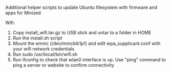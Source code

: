 Additional helper scripts to update Ubuntu filesystem with firmware and apps for Minized

Wifi:
1) Copy install_wifi.tar.gz to USB stick and untar to a folder in HOME
2) Run the install.sh script
3) Mount the emmc (/dev/mmcblk1p1) and edit wpa_supplicant.conf with your wifi network credentials
4) Run sudo /usr/local/bin/wifi.sh
5) Run ifconfig to check that wlan0 interface is up.  Use "ping" command to ping a server or website to 
confirm connectivity
